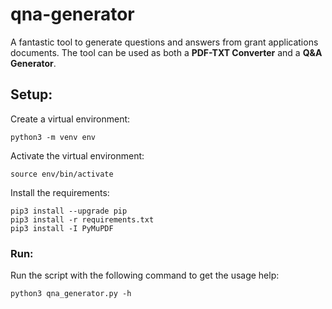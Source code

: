 # qna-generator
A fantastic tool to generate questions and answers from grant applications documents. The tool can be used as both a **PDF-TXT Converter** and a **Q&A Generator**.

## Setup:
Create a virtual environment:
```
python3 -m venv env
```
Activate the virtual environment:
```
source env/bin/activate
```
Install the requirements:
```
pip3 install --upgrade pip
pip3 install -r requirements.txt
pip3 install -I PyMuPDF
```
### Run:
Run the script with the following command to get the usage help:
```
python3 qna_generator.py -h
```


